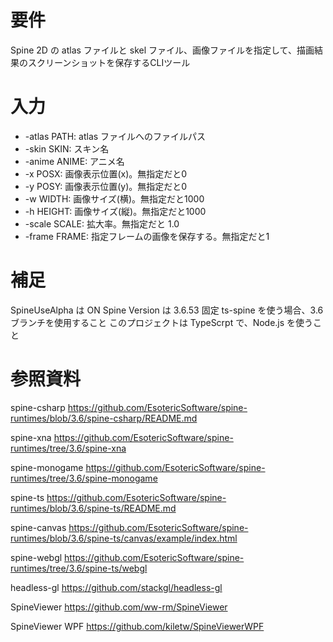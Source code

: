 # 要件
Spine 2D の atlas ファイルと skel ファイル、画像ファイルを指定して、描画結果のスクリーンショットを保存するCLIツール

# 入力

* -atlas PATH: atlas ファイルへのファイルパス
* -skin SKIN: スキン名
* -anime ANIME: アニメ名
* -x POSX: 画像表示位置(x)。無指定だと0
* -y POSY: 画像表示位置(y)。無指定だと0
* -w WIDTH: 画像サイズ(横)。無指定だと1000
* -h HEIGHT: 画像サイズ(縦)。無指定だと1000
* -scale SCALE: 拡大率。無指定だと 1.0
* -frame FRAME: 指定フレームの画像を保存する。無指定だと1

# 補足
SpineUseAlpha は ON
Spine Version は 3.6.53 固定
ts-spine を使う場合、3.6ブランチを使用すること
このプロジェクトは TypeScrpt で、Node.js を使うこと

# 参照資料

spine-csharp
https://github.com/EsotericSoftware/spine-runtimes/blob/3.6/spine-csharp/README.md

spine-xna
https://github.com/EsotericSoftware/spine-runtimes/tree/3.6/spine-xna

spine-monogame
https://github.com/EsotericSoftware/spine-runtimes/tree/3.6/spine-monogame

spine-ts
https://github.com/EsotericSoftware/spine-runtimes/blob/3.6/spine-ts/README.md

spine-canvas
https://github.com/EsotericSoftware/spine-runtimes/blob/3.6/spine-ts/canvas/example/index.html

spine-webgl
https://github.com/EsotericSoftware/spine-runtimes/tree/3.6/spine-ts/webgl

headless-gl
https://github.com/stackgl/headless-gl

SpineViewer
https://github.com/ww-rm/SpineViewer

SpineViewer WPF
https://github.com/kiletw/SpineViewerWPF